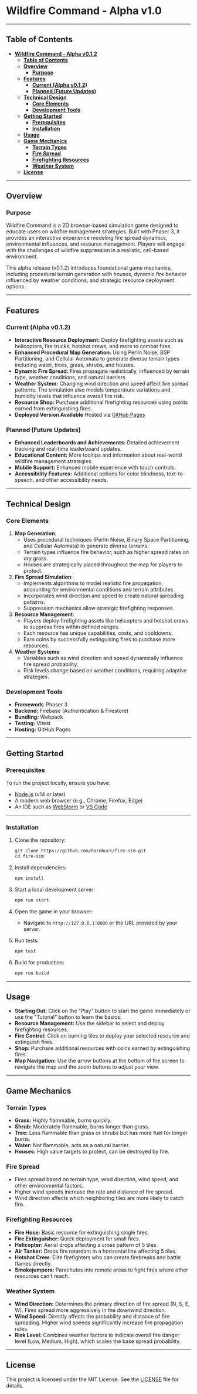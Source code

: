 # **Wildfire Command - Alpha v1.0**

---

## **Table of Contents**

- [**Wildfire Command - Alpha v0.1.2**](#wildfire-command---alpha-v012)
  - [**Table of Contents**](#table-of-contents)
  - [**Overview**](#overview)
    - [**Purpose**](#purpose)
  - [**Features**](#features)
    - [**Current (Alpha v0.1.2)**](#current-alpha-v012)
    - [**Planned (Future Updates)**](#planned-future-updates)
  - [**Technical Design**](#technical-design)
    - [**Core Elements**](#core-elements)
    - [**Development Tools**](#development-tools)
  - [**Getting Started**](#getting-started)
    - [**Prerequisites**](#prerequisites)
    - [**Installation**](#installation)
  - [**Usage**](#usage)
  - [**Game Mechanics**](#game-mechanics)
    - [**Terrain Types**](#terrain-types)
    - [**Fire Spread**](#fire-spread)
    - [**Firefighting Resources**](#firefighting-resources)
    - [**Weather System**](#weather-system)
  - [**License**](#license)

---

## **Overview**

### **Purpose**

Wildfire Command is a 2D browser-based simulation game designed to educate users on wildfire management strategies. Built with Phaser 3, it provides an interactive experience modeling fire spread dynamics, environmental influences, and resource management. Players will engage with the challenges of wildfire suppression in a realistic, cell-based environment.

This alpha release (v0.1.2) introduces foundational game mechanics, including procedural terrain generation with houses, dynamic fire behavior influenced by weather conditions, and strategic resource deployment options.

---

## **Features**

### **Current (Alpha v0.1.2)**

- **Interactive Resource Deployment:** Deploy firefighting assets such as helicopters, fire trucks, hotshot crews, and more to combat fires.
- **Enhanced Procedural Map Generation:** Using Perlin Noise, BSP Partitioning, and Cellular Automata to generate diverse terrain types including water, trees, grass, shrubs, and houses.
- **Dynamic Fire Spread:** Fires propagate realistically, influenced by terrain type, weather conditions, and natural barriers.
- **Weather System:** Changing wind direction and speed affect fire spread patterns. The simulation also models temperature variations and humidity levels that influence overall fire risk.
- **Resource Shop:** Purchase additional firefighting resources using points earned from extinguishing fires.
- **Deployed Version Available** Hosted via [GitHub Pages](https://hornbuck.github.io/fire-sim/)

### **Planned (Future Updates)**

- **Enhanced Leaderboards and Achievements:** Detailed achievement tracking and real-time leaderboard updates.
- **Educational Content:** More tooltips and information about real-world wildfire management strategies.
- **Mobile Support:** Enhanced mobile experience with touch controls.
- **Accessibility Features:** Additional options for color blindness, text-to-speech, and other accessibility needs.

---

## **Technical Design**

### **Core Elements**

1. **Map Generation**:
    - Uses procedural techniques (Perlin Noise, Binary Space Partitioning, and Cellular Automata) to generate diverse terrains.
    - Terrain types influence fire behavior, such as higher spread rates on dry grass.
    - Houses are strategically placed throughout the map for players to protect.
2. **Fire Spread Simulation**:
    - Implements algorithms to model realistic fire propagation, accounting for environmental conditions and terrain attributes.
    - Incorporates wind direction and speed to create natural spreading patterns.
    - Suppression mechanics allow strategic firefighting responses.
3. **Resource Management**:
    - Players deploy firefighting assets like helicopters and hotshot crews to suppress fires within defined ranges.
    - Each resource has unique capabilities, costs, and cooldowns.
    - Earn coins by successfully extinguising fires to purchase more resources.
4. **Weather Systems**:
    - Variables such as wind direction and speed dynamically influence fire spread probability.
    - Risk levels change based on weather conditions, requiring adaptive strategies.

### **Development Tools**

- **Framework**: Phaser 3
- **Backend:** Firebase (Authentication & Firestore)
- **Bundling:** Webpack
- **Testing:** Vitest
- **Hosting:** GitHub Pages

---

## **Getting Started**

### **Prerequisites**

To run the project locally, ensure you have:

- [Node.js](https://nodejs.org) (v14 or later)
- A modern web browser (e.g., Chrome, Firefox, Edge)
- An IDE such as [WebStorm](https://www.jetbrains.com/webstorm/) or [VS Code](https://code.visualstudio.com/)

---

### **Installation**

1. Clone the repository:

   ```bash
   git clone https://github.com/hornbuck/fire-sim.git
   cd fire-sim
   ```

2. Install dependencies:

   ```bash
   npm install
   ```

3. Start a local development server:

      ```bash
      npm run start
      ```

4. Open the game in your browser:
    - Navigate to `http://127.0.0.1:8080` or the URL provided by your server.
  
5. Run tests:

   ```bash
   npm test
   ```

6. Build for production:

   ```bash
   npm run build
   ```

---

## **Usage**

- **Starting Out:** Click on the "Play" button to start the game immediately or use the "Tutorial" button to learn the basics.
- **Resource Management:** Use the sidebar to select and deploy firefighting resources.
- **Fire Control:** Click on burning tiles to deploy your selected resource and extinguish fires.
- **Shop:** Purchase additional resources with coins earned by extinguishing fires.
- **Map Navigation:** Use the arrow buttons at the bottom of the screen to navigate the map and the zoom buttons to adjust your view.

---

## **Game Mechanics**

### **Terrain Types**

- **Grass:** Highly flammable, burns quickly.
- **Shrub:** Moderately flammable, burns longer than grass.
- **Tree:** Less flammable than grass or shrubs but has more fuel for longer burns.
- **Water:** Not flammable, acts as a natural barrier.
- **Houses:** High value targets to protect, can be destroyed by fire.

### **Fire Spread**

- Fires spread based on terrain type, wind direction, wind speed, and other environmental factors.
- Higher wind speeds increase the rate and distance of fire spread.
- Wind direction affects which neighboring tiles are more likely to catch fire.

### **Firefighting Resources**

- **Fire Hose:** Basic resource for extinguishing single fires.
- **Fire Extinguisher:** Quick deployment for small fires.
- **Helicopter:** Aerial drops affecting a cross pattern of 5 tiles.
- **Air Tanker:** Drops fire retardant in a horizontal line affecting 5 tiles.
- **Hotshot Crew:** Elite firefighters who can create firebreaks and battle flames directly.
- **Smokejumpers:** Parachutes into remote areas to fight fires where other resources can't reach.

### **Weather System**

- **Wind Direction:** Determines the primary direction of fire spread (N, S, E, W). Fires spread more aggressively in the downwind direction.
- **Wind Speed:** Directly affects the probability and distance of fire spreading. Higher wind speeds significantly increase fire propagation rates.
- **Risk Level:** Combines weather factors to indicate overall fire danger level (Low, Medium, High), which scales the base spread probability.

---

## **License**

This project is licensed under the MIT License. See the [LICENSE](LICENSE) file for details.
